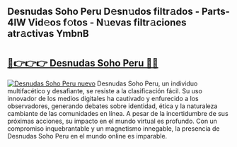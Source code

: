 ## Desnudas Soho Peru D𝚎sn𝚞dos filtr𝚊dos - Parts-4IW Vid𝚎os f𝚘tos - N𝚞evas filtr𝚊ciones atr𝚊ctivas YmbnB

# <h2><a href="http://mb4wy13.tromn.icu/?c=Desnudas+Soho+Peru">🔗👉👉👉 Desnudas Soho Peru 🔗🔗</a></h2>

[![Desnudas Soho Peru nuevo](https://i.imgur.com/pEAQMta.gif)](http://mb4wy13.tromn.icu/?c=Desnudas+Soho+Peru)
Desnudas Soho Peru, un individuo multifacético y desafiante, se resiste a la clasificación fácil. Su uso innovador de los medios digitales ha cautivado y enfurecido a los observadores, generando debates sobre identidad, ética y la naturaleza cambiante de las comunidades en línea. A pesar de la incertidumbre de sus próximas acciones, su impacto en el mundo virtual es profundo. Con un compromiso inquebrantable y un magnetismo innegable, la presencia de Desnudas Soho Peru en el mundo online es imparable.
